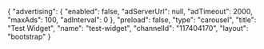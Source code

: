 {
    "advertising": {
        "enabled": false,
        "adServerUrl": null,
        "adTimeout": 2000,
        "maxAds": 100,
        "adInterval": 0
    },
    "preload": false,
    "type": "carousel",
    "title": "Test Widget",
    "name": "test-widget",
    "channelId": "117404170",
    "layout": "bootstrap"
}